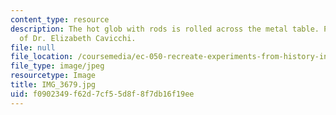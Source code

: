 ```yaml
---
content_type: resource
description: The hot glob with rods is rolled across the metal table. Photo courtesy
  of Dr. Elizabeth Cavicchi.
file: null
file_location: /coursemedia/ec-050-recreate-experiments-from-history-inform-the-future-from-the-past-galileo-january-iap-2010/f0902349f62d7cf55d8f8f7db16f19ee_IMG_3679.jpg
file_type: image/jpeg
resourcetype: Image
title: IMG_3679.jpg
uid: f0902349-f62d-7cf5-5d8f-8f7db16f19ee
---
```

